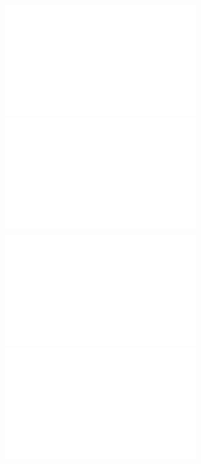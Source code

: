 ![](https://raw.githubusercontent.com/darknet-00/darknet-00/master/generated/overview.svg#gh-dark-mode-only)
![](https://raw.githubusercontent.com/darknet-00/darknet-00/master/generated/overview.svg#gh-light-mode-only)

![](https://raw.githubusercontent.com/darknet-00/darknet-00/master/generated/languages.svg#gh-dark-mode-only)
![](https://raw.githubusercontent.com/darknet-00/darknet-00/master/generated/languages.svg#gh-light-mode-only)
